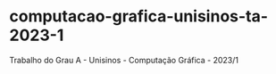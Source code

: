 # computacao-grafica-unisinos-ta-2023-1
Trabalho do Grau A - Unisinos - Computação Gráfica - 2023/1
